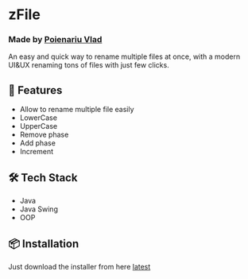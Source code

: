 # zFile
### Made by [Poienariu Vlad](https://www.linkedin.com/in/poienariu-vlad/)


An easy and quick way to rename multiple files at once, with a modern UI&UX renaming tons of files with just few clicks.

## 🚀 Features
- Allow to rename multiple file easily
- LowerCase
- UpperCase
- Remove phase
- Add phase
- Increment

## 🛠️ Tech Stack
- Java
- Java Swing
- OOP


## 📦 Installation
Just download the installer from here [latest](https://github.com/VladQweqw/zFile/releases/tag/v1.3.1)


